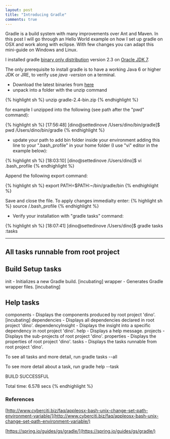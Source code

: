```yaml
---
layout: post
title: "Introducing Gradle"
comments: true
---
```


Gradle is a build system with many improvements over Ant and Maven. In this post I will go through an Hello World example on how I set up gradle on OSX and work along with eclipse. With few changes you can adapt this mini-guide on Windows and Linux.<!--more-->

I installed gradle [binary only distribution](https://services.gradle.org/distributions/gradle-2.4-bin.zip) version 2.3  on [Oracle JDK 7](http://docs.oracle.com/javase/7/docs/webnotes/install/). 

The only prerequisite to install gradle is to have a working Java 6 or higher JDK or JRE, to verify use *java -version* on a terminal.


* Download the latest binaries from [here](https://gradle.org/downloads/)
* unpack into a folder with the unzip command 

{% highlight sh %}
unzip gradle-2.4-bin.zip
{% endhighlight %}

for example I unzipped into the following (see path after the "pwd" command):

{% highlight sh %}
[17:56:48] [dino@settedinove /Users/dino/bin/gradle]$ pwd
/Users/dino/bin/gradle
{% endhighlight %}

* update your path to add bin folder inside your environment adding this line to your ".bash_profile" in your home folder (I use "vi" editor in the example below):

{% highlight sh %}
[18:03:10] [dino@settedinove /Users/dino]$ vi .bash_profile
{% endhighlight %}

Append the following export command:

{% highlight sh %}
export PATH=$PATH:~/bin/gradle/bin
{% endhighlight %}

Save and close the file. To apply changes immedialty enter:
{% highlight sh %}
source /.bash_profile
{% endhighlight %}

* Verify your installation with "gradle tasks" command:

{% highlight sh %}
[18:07:41] [dino@settedinove /Users/dino]$ gradle tasks
:tasks

------------------------------------------------------------
All tasks runnable from root project
------------------------------------------------------------

Build Setup tasks
-----------------
init - Initializes a new Gradle build. [incubating]
wrapper - Generates Gradle wrapper files. [incubating]

Help tasks
----------
components - Displays the components produced by root project 'dino'. [incubating]
dependencies - Displays all dependencies declared in root project 'dino'.
dependencyInsight - Displays the insight into a specific dependency in root project 'dino'.
help - Displays a help message.
projects - Displays the sub-projects of root project 'dino'.
properties - Displays the properties of root project 'dino'.
tasks - Displays the tasks runnable from root project 'dino'.

To see all tasks and more detail, run gradle tasks --all

To see more detail about a task, run gradle help --task <task>

BUILD SUCCESSFUL

Total time: 6.578 secs
{% endhighlight %}


### References

[http://www.cyberciti.biz/faq/appleosx-bash-unix-change-set-path-environment-variable/](http://www.cyberciti.biz/faq/appleosx-bash-unix-change-set-path-environment-variable/)

[https://spring.io/guides/gs/gradle/](https://spring.io/guides/gs/gradle/)

